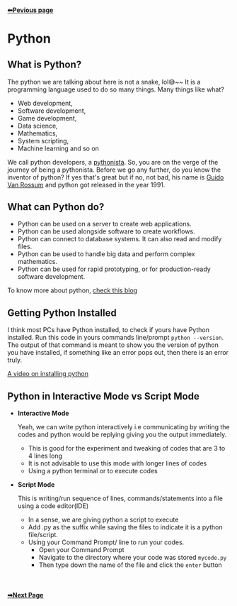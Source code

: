 <b><h4 align="left"><a href="https://github.com/chryz-hub/py-tutorials/blob/master/python/getting-you-prepared.md">⬅Pevious page</a></b>

# Python

## What is Python?
The python we are talking about here is not a snake, lol😅~~ It is a programming language used to do so many things. Many things like what?
- Web development,
- Software development,
- Game development,
- Data science,
- Mathematics,
- System scripting,
- Machine learning and so on

We call python developers, a [pythonista](https://en.wiktionary.org/wiki/Pythonista#:~:text=Noun,uses%20the%20Python%20programming%20language).
So, you are on the verge of the journey of being a pythonista. Before we go any further, do you know the inventor of python?
If yes that's great but if no, not bad, his name is [Guido Van Rossum](https://en.wikipedia.org/wiki/Guido_van_Rossum) and python got released in the year 1991.

## What can Python do?
- Python can be used on a server to create web applications.
- Python can be used alongside software to create workflows.
- Python can connect to database systems. It can also read and modify files.
- Python can be used to handle big data and perform complex mathematics.
- Python can be used for rapid prototyping, or for production-ready software development.

To know more about python, [check this blog](https://chryzcodez.hashnode.dev/the-language-python)

## Getting Python Installed
I think most PCs have Python installed, to check if yours have Python installed. Run this code in yours
commands line/prompt ```python --version```. The output of that command is meant to show you the version
of python you have installed, if something like an error pops out, then there is an error truly.

[A video on installing python](https://i.ytimg.com/an_webp/UvcQlPZ8ecA/mqdefault_6s.webp?du=3000&sqp=CLDLk4MG&rs=AOn4CLCd1gaHpFSQcPVfsa0AzgfgT7t0oQ)


## Python in Interactive Mode vs Script Mode

- <strong>Interactive Mode</strong>

   Yeah, we can write python interactively i.e communicating by writing the codes and python would be replying giving you the output immediately.
   - This is good for the experiment and tweaking of codes that are 3 to 4 lines long
   - It is not advisable to use this mode with longer lines of codes
   - Using a python terminal or to execute codes

- <strong>Script Mode</strong>

   This is writing/run sequence of lines, commands/statements into a file using a code editor(IDE)
   - In a sense, we are giving python a script to execute
   - Add .py as the suffix while saving the files to indicate it is a python file/script.
   - Using your Command Prompt/ line to run your codes.
     - Open your Command Prompt
     - Navigate to the directory where your code was stored `mycode.py`
     - Then type down the name of the file and click the `enter` button



<br><b><h4 align="left"><a href="https://github.com/chryz-hub/py-tutorials/blob/master/python/python-syntax.md">➡Next Page</a></b></br>
